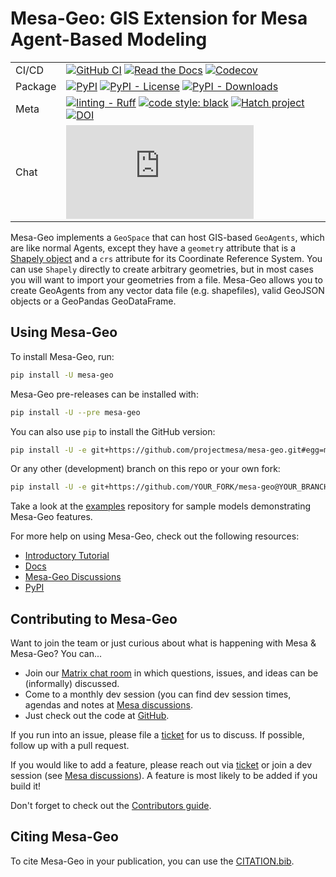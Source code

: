 # Mesa-Geo: GIS Extension for Mesa Agent-Based Modeling

| | |
| --- | --- |
| CI/CD | [![GitHub CI](https://github.com/projectmesa/mesa-geo/workflows/build/badge.svg)](https://github.com/projectmesa/mesa-geo/actions) [![Read the Docs](https://readthedocs.org/projects/mesa-geo/badge/?version=stable)](https://mesa-geo.readthedocs.io/stable) [![Codecov](https://codecov.io/gh/projectmesa/mesa-geo/branch/main/graph/badge.svg)](https://codecov.io/gh/projectmesa/mesa-geo) |
| Package | [![PyPI](https://img.shields.io/pypi/v/mesa-geo.svg)](https://pypi.org/project/mesa-geo) [![PyPI - License](https://img.shields.io/pypi/l/mesa-geo)](https://pypi.org/project/mesa-geo/) [![PyPI - Downloads](https://img.shields.io/pypi/dw/mesa-geo)](https://pypistats.org/packages/mesa-geo) |
| Meta | [![linting - Ruff](https://img.shields.io/endpoint?url=https://raw.githubusercontent.com/astral-sh/ruff/main/assets/badge/v2.json)](https://github.com/astral-sh/ruff) [![code style: black](https://img.shields.io/badge/code%20style-black-000000.svg)](https://github.com/psf/black) [![Hatch project](https://img.shields.io/badge/%F0%9F%A5%9A-Hatch-4051b5.svg)](https://github.com/pypa/hatch) [![DOI](https://zenodo.org/badge/DOI/10.1145/3557989.3566157.svg)](https://doi.org/10.1145/3557989.3566157) |
| Chat | [![chat](https://img.shields.io/matrix/project-mesa:matrix.org?label=chat&logo=Matrix)](https://matrix.to/#/#project-mesa:matrix.org) |

Mesa-Geo implements a `GeoSpace` that can host GIS-based `GeoAgents`, which are like normal Agents, except they have a `geometry` attribute that is a [Shapely object](https://shapely.readthedocs.io/en/latest/manual.html) and a `crs` attribute for its Coordinate Reference System. You can use `Shapely` directly to create arbitrary geometries, but in most cases you will want to import your geometries from a file. Mesa-Geo allows you to create GeoAgents from any vector data file (e.g. shapefiles), valid GeoJSON objects or a GeoPandas GeoDataFrame.

## Using Mesa-Geo

To install Mesa-Geo, run:
```bash
pip install -U mesa-geo
```

Mesa-Geo pre-releases can be installed with:
```bash
pip install -U --pre mesa-geo
```

You can also use `pip` to install the GitHub version:
```bash
pip install -U -e git+https://github.com/projectmesa/mesa-geo.git#egg=mesa-geo
```

Or any other (development) branch on this repo or your own fork:
``` bash
pip install -U -e git+https://github.com/YOUR_FORK/mesa-geo@YOUR_BRANCH#egg=mesa-geo
```

Take a look at the [examples](https://github.com/projectmesa/mesa-examples/tree/main/gis) repository for sample models demonstrating Mesa-Geo features.

For more help on using Mesa-Geo, check out the following resources:

- [Introductory Tutorial](http://mesa-geo.readthedocs.io/stable/tutorials/intro_tutorial.html)
- [Docs](http://mesa-geo.readthedocs.io/stable/)
- [Mesa-Geo Discussions](https://github.com/projectmesa/mesa-geo/discussions)
- [PyPI](https://pypi.org/project/mesa-geo/)

## Contributing to Mesa-Geo

Want to join the team or just curious about what is happening with Mesa & Mesa-Geo? You can...

  * Join our [Matrix chat room](https://matrix.to/#/#mesa-geo:matrix.org) in which questions, issues, and ideas can be (informally) discussed.
  * Come to a monthly dev session (you can find dev session times, agendas and notes at [Mesa discussions](https://github.com/projectmesa/mesa/discussions).
  * Just check out the code at [GitHub](https://github.com/projectmesa/mesa-geo/).

If you run into an issue, please file a [ticket](https://github.com/projectmesa/mesa-geo/issues) for us to discuss. If possible, follow up with a pull request.

If you would like to add a feature, please reach out via [ticket](https://github.com/projectmesa/mesa-geo/issues) or join a dev session (see [Mesa discussions](https://github.com/projectmesa/mesa/discussions)).
A feature is most likely to be added if you build it!

Don't forget to check out the [Contributors guide](https://github.com/projectmesa/mesa-geo/blob/main/CONTRIBUTING.md).

## Citing Mesa-Geo

To cite Mesa-Geo in your publication, you can use the [CITATION.bib](https://github.com/projectmesa/mesa-geo/blob/main/CITATION.bib).
